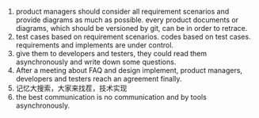1. product managers should consider all requirement scenarios and provide diagrams as much as possible. every product documents or diagrams, which should be versioned by git, can be in order to retrace.
2. test cases based on requirement scenarios. codes based on test cases. requirements and implements are under control.
3. give them to developers and testers, they could read them asynchronously and write down some questions.
4. After a meeting about FAQ and design implement, product managers, developers and testers reach an agreement finally.
5. 记忆大搜索，大家来找茬，技术实现
6. the best communication is no communication and by tools asynchronously.
